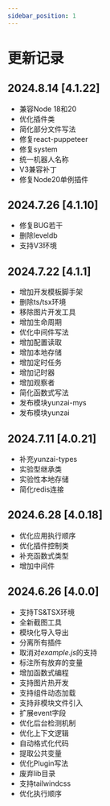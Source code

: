 ```yaml
---
sidebar_position: 1
---
```


# 更新记录

## 2024.8.14 [4.1.22]

- 兼容Node 18和20
- 优化插件类
- 简化部分文件写法
- 修复react-puppeteer
- 修复system
- 统一机器人名称
- V3兼容补丁
- 修复Node20单例插件

## 2024.7.26 [4.1.10]

- 修复BUG若干
- 删除leveldb
- 支持V3环境

## 2024.7.22 [4.1.1]

- 增加开发模板脚手架
- 删除ts/tsx环境
- 移除图片开发工具
- 增加生命周期
- 优化中间件写法
- 增加配置读取
- 增加本地存储
- 增加定时任务
- 增加记时器
- 增加观察者
- 简化函数式写法
- 发布模块yunzai-mys
- 发布模块yunzai

## 2024.7.11 [4.0.21]

- 补充yunzai-types
- 实验型继承类
- 实验性本地存储
- 简化redis连接

## 2024.6.28 [4.0.18]

- 优化应用执行顺序
- 优化插件控制类
- 补充函数式类型
- 增加中间件

## 2024.6.26 [4.0.0]

- 支持TS&TSX环境
- 全新截图工具
- 模块化导入导出
- 分离所有插件
- 取消对*example.js*的支持
- 标注所有放弃的变量
- 增加函数式编程
- 支持图片热开发
- 支持组件动态加载
- 支持非模块文件引入
- 扩展event字段
- 优化后台检测机制
- 优化上下文逻辑
- 自动格式化代码
- 提取公共变量
- 优化Plugin写法
- 废弃lib目录
- 支持tailwindcss
- 优化执行顺序
